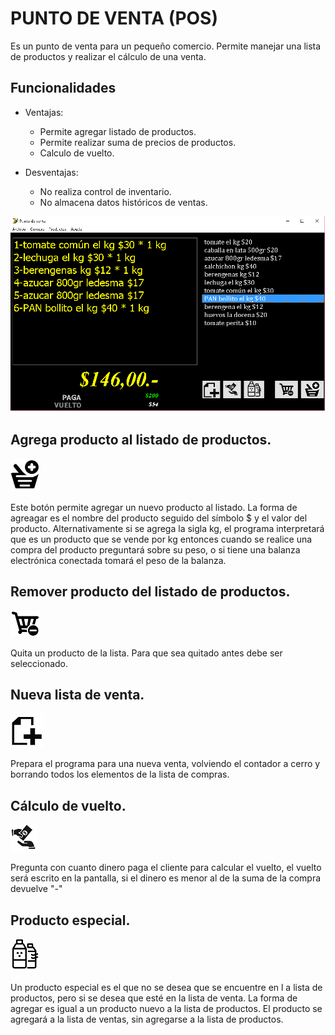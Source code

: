 # PUNTO DE VENTA (POS)
Es un punto de venta para un pequeño comercio. Permite manejar una lista de productos y realizar el cálculo de una venta.

Funcionalidades
---------------

- Ventajas:

    * Permite agregar listado de productos.
    * Permite realizar suma de precios de productos.
    * Calculo de vuelto.

- Desventajas:

    * No realiza control de inventario.
    * No almacena datos históricos de ventas.

![snapshot image](https://github.com/brakdag/POS/blob/master/img/snapshot.png?raw=true)


## Agrega producto al listado de productos.

![producto image](https://github.com/brakdag/POS/blob/master/img/agregarproducto.bmp?raw=true)

Este botón permite agregar un nuevo producto al listado. La forma de agreagar es el nombre del producto seguido del símbolo $ y el valor del producto.
Alternativamente si se agrega la sigla kg, el programa interpretará que es un producto que se vende por kg entonces cuando se realice una compra del producto preguntará sobre su peso, o si tiene una balanza electrónica conectada tomará el peso de la balanza. 

## Remover producto del listado de productos.

![borrar image](https://github.com/brakdag/POS/blob/master/img/quitarproducto.bmp?raw=true)

Quita un producto de la lista. Para que sea quitado antes debe ser seleccionado.

## Nueva lista de venta.

![nueva venta imagen](https://github.com/brakdag/POS/blob/master/img/nuevaventa.bmp?raw=true)

Prepara el programa para una nueva venta, volviendo el contador a cerro y borrando todos los elementos de la lista de compras.

## Cálculo de vuelto.

![paga imagen](https://github.com/brakdag/POS/blob/master/img/paga.bmp?raw=true)

Pregunta con cuanto dinero paga el cliente para calcular el vuelto, el vuelto será escrito en la pantalla, si el dinero es menor al de la suma de la compra devuelve "-"

## Producto especial.

![especial imagen](https://github.com/brakdag/POS/blob/master/img/especial.bmp?raw=true)

Un producto especial es el que no se desea que se encuentre en l a lista de productos, pero si se desea que esté en la lista de venta. La forma de agregar es igual a un producto nuevo a la lista de productos. El producto se agregará a la lista de ventas, sin agregarse a la lista de productos.